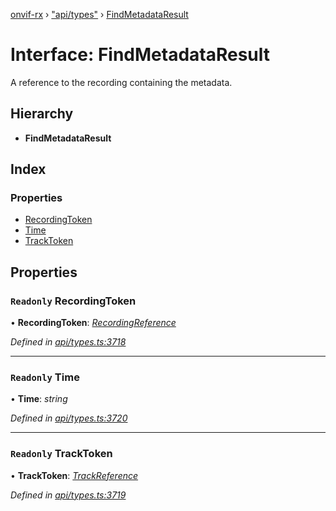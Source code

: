 [onvif-rx](../README.md) › ["api/types"](../modules/_api_types_.md) › [FindMetadataResult](_api_types_.findmetadataresult.md)

# Interface: FindMetadataResult

A reference to the recording containing the metadata.

## Hierarchy

* **FindMetadataResult**

## Index

### Properties

* [RecordingToken](_api_types_.findmetadataresult.md#readonly-recordingtoken)
* [Time](_api_types_.findmetadataresult.md#readonly-time)
* [TrackToken](_api_types_.findmetadataresult.md#readonly-tracktoken)

## Properties

### `Readonly` RecordingToken

• **RecordingToken**: *[RecordingReference](../modules/_api_types_.md#recordingreference)*

*Defined in [api/types.ts:3718](https://github.com/patrickmichalina/onvif-rx/blob/3e9b152/src/api/types.ts#L3718)*

___

### `Readonly` Time

• **Time**: *string*

*Defined in [api/types.ts:3720](https://github.com/patrickmichalina/onvif-rx/blob/3e9b152/src/api/types.ts#L3720)*

___

### `Readonly` TrackToken

• **TrackToken**: *[TrackReference](../modules/_api_types_.md#trackreference)*

*Defined in [api/types.ts:3719](https://github.com/patrickmichalina/onvif-rx/blob/3e9b152/src/api/types.ts#L3719)*
